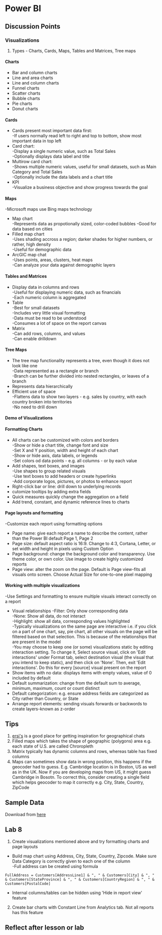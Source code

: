 # Power BI

## Discussion Points
### Visualizations
1. Types - Charts, Cards, Maps, Tables and Matrices, Tree maps    
#### Charts
- Bar and column charts  
- Line and area charts  
- Line and column charts  
- Funnel charts  
- Scatter charts
- Bubble charts
- Pie charts
- Donut charts
#### Cards
- Cards present most important data first:  
-If users normally read left to right and top to bottom, show most important data in top left  
- Card chart:  
-Display a single numeric value, such as Total Sales  
-Optionally displays data label and title  
- Multirow card chart:  
-Shows multiple numeric values, useful for small datasets, such as Main Category and Total Sales  
-Optionally include the data labels and a chart title  
- KPI  
-Visualize a business objective and show progress towards the goal  
#### Maps
-Microsoft maps use Bing maps technology  
- Map chart  
-Represents data as propotionally sized, color-coded bubbles -Good for data based on cities  
- Filled map chart  
-Uses shading accross a region; darker shades for higher numbers, or rather, high density  
-Useful for demographic data  
- ArcGIC map chat  
-Uses points, areas, clusters, heat maps  
-Can analyze your data against demographic layers  
#### Tables and Matrices  
- Display data in columns and rows  
-Useful for displaying numeric data, such as financials  
-Each numeric column is aggregated  
- Table  
-Best for small datasets  
-Includes very little visual formatting  
-Data must be read to be understood  
-Consumes a lot of space on the report canvas  
- Matrix  
-Can add rows, columns, and values  
-Can enable drilldown  
#### Tree Maps
- The tree map functionality represents a tree, even though it does not look like one  
-Data represented as a rectangle or branch  
-Branch can be further divided into nested rectangles, or leaves of a branch  
- Represents data hierarchically  
- Efficient use of space  
-Flattens data to show two layers - e.g. sales by country, with each country broken into territories  
-No need to drill down  
#### Demo of Visualizations  
#### Formatting Charts  
- All charts can be customized with colors and borders  
-Show or hide a chart title, change font and size  
-Set X and Y position, width and height of each chart  
-Show or hide axis, data labels, or legends  
-Set colors od data points - e.g. all columns - or by each value  
- Add shapes, text boxes, and images  
-Use shapes to group related visuals  
-Use text boxes to add headers or create hyperlinks  
-Add corporate logos, pictures, or photos to enhance report  
- Right-click bar or line: drill down to underlying records  
- cutomize tooltips by adding extra fields  
- Quick measures quickly change the aggregation on a field  
- Add trend, constant, and dynamic reference lines to charts  
#### Page layouts and formatting
-Customize each report using formatting options  
- Page name: give each report a name to describe the content, rather than the Power BI default Page 1, Page 2  
- Page size: default aspect ratio is 16:9. Change to 4:3, Cortana, Letter, or set width and height in pixels using Custom Option  
- Page background: change the background color and transparency. Use theme color, or own color. Use image to create highly customized reports  
- Page view: alter the zoom on the page. Default is Page view-fits all visuals onto screen. Choose Actual Size for one-to-one pixel mapping
#### Working with multiple visualizations
-Use Settings and formatting to ensure multiple visuals interact correctly on a report  
- Visual relationships 
-Filter: Only show corresponding data  
-None: Show all data, do not interact  
-Highlight: show all data, corresponding values highlighted  
-Typically visualizations on the same page are interactive i.e. if you click on a part of one chart, say, pie chart, all other visuals on the page will be filtered based on that selection. This is because of the relationships that are present in the model  
-You may choose to keep one (or some) visualizations static by editing interaction setting. To change it, Select source visual, click on 'Edit interactions' under Format tab, select destination visual (the visual that you intend to keep static), and then click on 'None'. Then, exit 'Edit interactions'. Do this for every [source] visual present on the report  
- Show items with no data: displays items with empty values, value of 0 included by default  
- Default summarization: change from the default sum to average, minimum, maximum, count or count distinct  
- Default categorization: e.g. ensure address fields are categorized as City rather than Country, or State  
- Arrange report elements: sending visuals forwards or backwords to create layers-known as z-order


## Tips  
1. [ersi's](https://www.esri.com) is a good place for getting inspiration for geographical chats  
2. Filled maps which  takes the shape of geographic (polygons) area e.g. each state of U.S. are called Chroropleth  
3. Matrix typically has dynamic columns and rows, whereas table has fixed columns  
4. Maps can sometimes show data in wrong position, this happens if the geocoder had to guess. E.g. Cambridge location is in Boston, US as well as in the UK. Now if you are developing maps from US, it might guess Cambridge in Bosotn. To correct this, consider creating a single field which helps geocoder to map it correctly e.g. City, State, Country, ZipCode

## Sample Data
Download from [here](https://docs.microsoft.com/en-us/power-bi/create-reports/sample-datasets)

## Lab 8
1. Create visualizations mentioned above and try formatting charts and page layouts  
- Build map chart using Address, City, State, Country, Zipcode. Make sure Data Category is correctly given to each one of the column  
-Full address can be created using formula
```
FullAddress = Customers[AddressLine1] & ", " & Customers[City] & ", " & Customers[StateProvince] & ", " & Customers[CountryRegion] & ", " & Customers[PostalCode]
```
- Internal columns/tables can be hidden using 'Hide in report view' feature
2. Create bar charts with Constant Line from Analytics tab. Not all reports has this feature

## Reflect after lesson or lab
